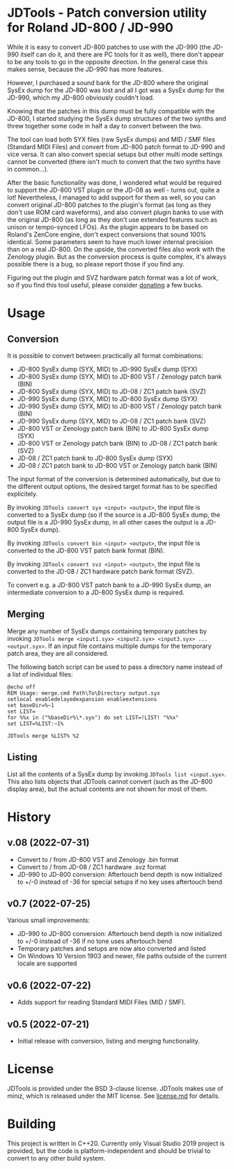 # JDTools - Patch conversion utility for Roland JD-800 / JD-990

While it is easy to convert JD-800 patches to use with the JD-990 (the JD-990 itself can do it, and there are PC tools for it as well),
there don't appear to be any tools to go in the opposite direction. In the general case this makes sense, because the JD-990 has more features.

However, I purchased a sound bank for the JD-800 where the original SysEx dump for the JD-800 was lost and all I got was a SysEx dump for the JD-990, which my JD-800 obviously couldn't load.

Knowing that the patches in this dump must be fully compatible with the JD-800, I started studying the SysEx dump structures of the two synths and threw together some code in half a day to convert between the two.

The tool can load both SYX files (raw SysEx dumps) and MID / SMF files (Standard MIDI Files) and convert from JD-800 patch format to JD-990 and vice versa. It can also convert special setups but other multi mode settings cannot be converted (there isn't much to convert that the two synths have in common...).

After the basic functionality was done, I wondered what would be required to support the JD-800 VST plugin or the JD-08 as well - turns out, quite a lot! Nevertheless, I managed to add support for them as well, so you can convert original JD-800 patches to the plugin's format (as long as they don't use ROM card waveforms), and also convert plugin banks to use with the original JD-800 (as long as they don't use extended features such as unison or tempo-synced LFOs).
As the plugin appears to be based on Roland's ZenCore engine, don't expect conversions that sound 100% identical. Some parameters seem to have much lower internal precision than on a real JD-800. On the upside, the converted files also work with the Zenology plugin. But as the conversion process is quite complex, it's always possible there is a bug, so please report those if you find any.

Figuring out the plugin and SVZ hardware patch format was a lot of work, so if you find this tool useful, please consider [donating](https://paypal.me/JohannesSchultz) a few bucks.

# Usage

## Conversion

It is possible to convert between practically all format combinations:

- JD-800 SysEx dump (SYX, MID) to JD-990 SysEx dump (SYX)
- JD-800 SysEx dump (SYX, MID) to JD-800 VST / Zenology patch bank (BIN)
- JD-800 SysEx dump (SYX, MID) to JD-08 / ZC1 patch bank (SVZ)
- JD-990 SysEx dump (SYX, MID) to JD-800 SysEx dump (SYX)
- JD-990 SysEx dump (SYX, MID) to JD-800 VST / Zenology patch bank (BIN)
- JD-990 SysEx dump (SYX, MID) to JD-08 / ZC1 patch bank (SVZ)
- JD-800 VST or Zenology patch bank (BIN) to JD-800 SysEx dump (SYX)
- JD-800 VST or Zenology patch bank (BIN) to JD-08 / ZC1 patch bank (SVZ)
- JD-08 / ZC1 patch bank to JD-800 SysEx dump (SYX)
- JD-08 / ZC1 patch bank to JD-800 VST or Zenology patch bank (BIN)

The input format of the conversion is determined automatically, but due to the different output options, the desired target format has to be specified explicitely.

By invoking `JDTools convert syx <input> <output>`, the input file is converted to a SysEx dump (so if the source is a JD-800 SysEx dump, the output file is a JD-990 SysEx dump, in all other cases the output is a JD-800 SysEx dump).

By invoking `JDTools convert bin <input> <output>`, the input file is converted to the JD-800 VST patch bank format (BIN).

By invoking `JDTools convert svz <input> <output>`, the input file is converted to the JD-08 / ZC1 hardware patch bank format (SVZ).

To convert e.g. a JD-800 VST patch bank to a JD-990 SysEx dump, an intermediate conversion to a JD-800 SysEx dump is required.

## Merging

Merge any number of SysEx dumps containing temporary patches by invoking `JDTools merge <input1.syx> <input2.syx> <input3.syx> ... <output.syx>`. If an input file contains multiple dumps for the temporary patch area, they are all considered.

The following batch script can be used to pass a directory name instead of a list of individual files:

```
@echo off
REM Usage: merge.cmd Path\To\Directory output.syx 
setlocal enabledelayedexpansion enableextensions
set baseDir=%~1
set LIST=
for %%x in ("%baseDir%\*.syx") do set LIST=!LIST! "%%x"
set LIST=%LIST:~1%

JDTools merge %LIST% %2
```

## Listing

List all the contents of a SysEx dump by invoking `JDTools list <input.syx>`. This also lists objects that JDTools cannot convert (such as the JD-800 display area), but the actual contents are not shown for most of them.

# History

## v.08 (2022-07-31)

- Convert to / from JD-800 VST and Zenology .bin format
- Convert to / from JD-08 / ZC1 hardware .svz format
- JD-990 to JD-800 conversion: Aftertouch bend depth is now initialized to +/-0 instead of -36 for special setups if no key uses aftertouch bend

## v0.7 (2022-07-25)

Various small improvements:

- JD-990 to JD-800 conversion: Aftertouch bend depth is now initialized to +/-0 instead of -36 if no tone uses aftertouch bend
- Temporary patches and setups are now also converted and listed
- On Windows 10 Version 1903 and newer, file paths outside of the current locale are supported


## v0.6 (2022-07-22)

- Adds support for reading Standard MIDI Files (MID / SMF).

## v0.5 (2022-07-21)

- Initial release with conversion, listing and merging functionality.

# License

JDTools is provided under the BSD 3-clause license. JDTools makes use of miniz, which is released under the MIT license. See [license.md](license.md) for details.

# Building

This project is written in C++20. Currently only Visual Studio 2019 project is provided, but the code is platform-independent and should be trivial to convert to any other build system.

